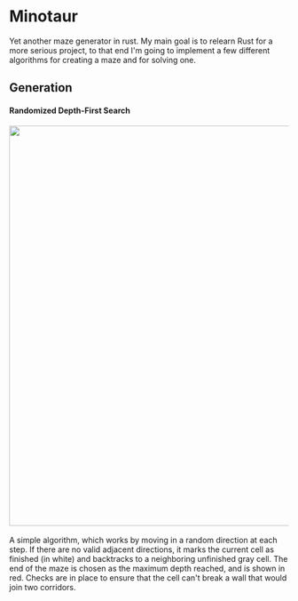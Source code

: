# Minotaur

Yet another maze generator in rust. My main goal is to relearn Rust for a more serious project, 
to that end I'm going to implement a few different algorithms for creating a maze and for solving one.

## Generation
#### Randomized Depth-First Search
<img src="https://github.com/typio/minotaur/assets/26017543/5777a488-f52e-4658-8a69-74e6a6e3b407" width="720"  />
</br></br>
A simple algorithm, which works by moving in a random direction at each step. If there are no valid adjacent directions, it marks the current cell as finished (in white) and backtracks to a neighboring unfinished gray cell. The end of the maze is chosen as the maximum depth reached, and is shown in red. Checks are in place to ensure that the cell can't break a wall that would join two corridors.
